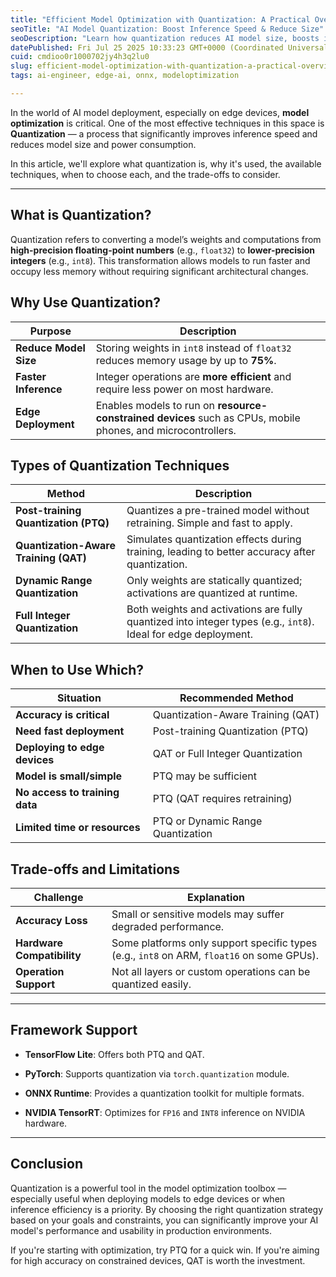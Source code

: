 ```yaml
---
title: "Efficient Model Optimization with Quantization: A Practical Overview"
seoTitle: "AI Model Quantization: Boost Inference Speed & Reduce Size"
seoDescription: "Learn how quantization reduces AI model size, boosts inference speed, and enables efficient deployment on edge devices. PTQ, QAT, and more explained."
datePublished: Fri Jul 25 2025 10:33:23 GMT+0000 (Coordinated Universal Time)
cuid: cmdioo0r1000702jy4h3q2lu0
slug: efficient-model-optimization-with-quantization-a-practical-overview
tags: ai-engineer, edge-ai, onnx, modeloptimization

---
```


In the world of AI model deployment, especially on edge devices, **model optimization** is critical. One of the most effective techniques in this space is **Quantization** — a process that significantly improves inference speed and reduces model size and power consumption.

In this article, we'll explore what quantization is, why it's used, the available techniques, when to choose each, and the trade-offs to consider.

---

## What is Quantization?

Quantization refers to converting a model’s weights and computations from **high-precision floating-point numbers** (e.g., `float32`) to **lower-precision integers** (e.g., `int8`). This transformation allows models to run faster and occupy less memory without requiring significant architectural changes.

## Why Use Quantization?

| Purpose | Description |
| --- | --- |
| **Reduce Model Size** | Storing weights in `int8` instead of `float32` reduces memory usage by up to **75%**. |
| **Faster Inference** | Integer operations are **more efficient** and require less power on most hardware. |
| **Edge Deployment** | Enables models to run on **resource-constrained devices** such as CPUs, mobile phones, and microcontrollers. |

## Types of Quantization Techniques

| Method | Description |
| --- | --- |
| **Post-training Quantization (PTQ)** | Quantizes a pre-trained model without retraining. Simple and fast to apply. |
| **Quantization-Aware Training (QAT)** | Simulates quantization effects during training, leading to better accuracy after quantization. |
| **Dynamic Range Quantization** | Only weights are statically quantized; activations are quantized at runtime. |
| **Full Integer Quantization** | Both weights and activations are fully quantized into integer types (e.g., `int8`). Ideal for edge deployment. |

## When to Use Which?

| Situation | Recommended Method |
| --- | --- |
| **Accuracy is critical** | Quantization-Aware Training (QAT) |
| **Need fast deployment** | Post-training Quantization (PTQ) |
| **Deploying to edge devices** | QAT or Full Integer Quantization |
| **Model is small/simple** | PTQ may be sufficient |
| **No access to training data** | PTQ (QAT requires retraining) |
| **Limited time or resources** | PTQ or Dynamic Range Quantization |

## Trade-offs and Limitations

| Challenge | Explanation |
| --- | --- |
| **Accuracy Loss** | Small or sensitive models may suffer degraded performance. |
| **Hardware Compatibility** | Some platforms only support specific types (e.g., `int8` on ARM, `float16` on some GPUs). |
| **Operation Support** | Not all layers or custom operations can be quantized easily. |

---

## Framework Support

* **TensorFlow Lite**: Offers both PTQ and QAT.
    
* **PyTorch**: Supports quantization via `torch.quantization` module.
    
* **ONNX Runtime**: Provides a quantization toolkit for multiple formats.
    
* **NVIDIA TensorRT**: Optimizes for `FP16` and `INT8` inference on NVIDIA hardware.
    

---

## Conclusion

Quantization is a powerful tool in the model optimization toolbox — especially useful when deploying models to edge devices or when inference efficiency is a priority. By choosing the right quantization strategy based on your goals and constraints, you can significantly improve your AI model's performance and usability in production environments.

If you're starting with optimization, try PTQ for a quick win. If you're aiming for high accuracy on constrained devices, QAT is worth the investment.